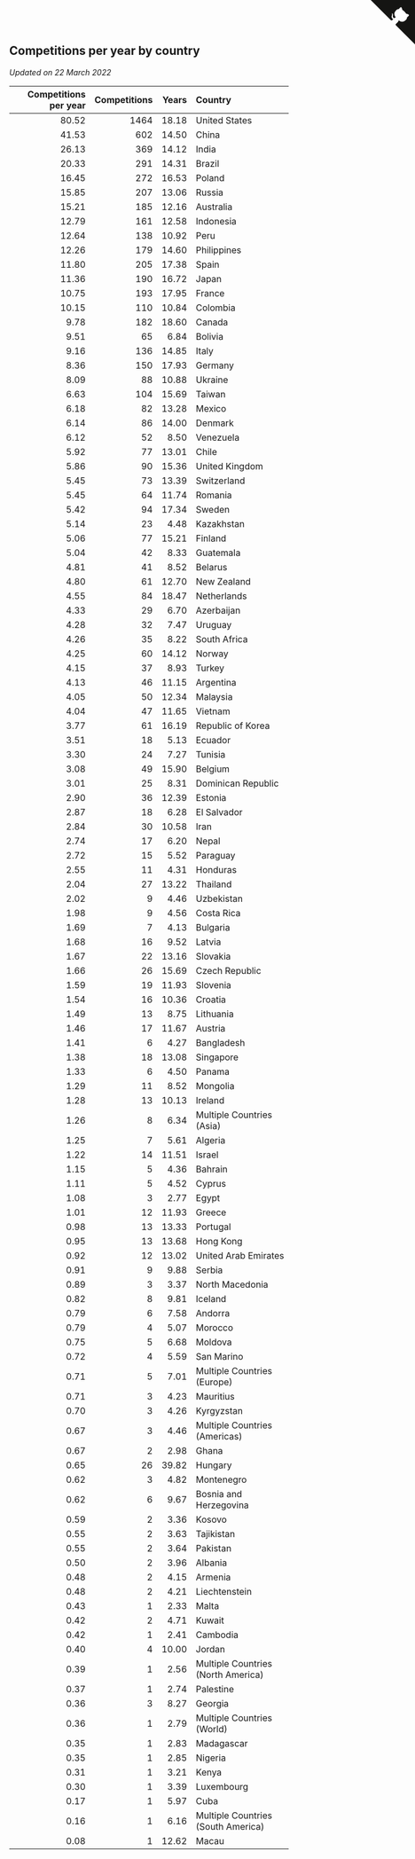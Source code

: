 ## Competitions per year by country

*Updated on 22 March 2022*

| Competitions per year | Competitions | Years | Country |
| ---: | ---: | ---: | :--- |
| 80.52 | 1464 | 18.18 | United States |
| 41.53 | 602 | 14.50 | China |
| 26.13 | 369 | 14.12 | India |
| 20.33 | 291 | 14.31 | Brazil |
| 16.45 | 272 | 16.53 | Poland |
| 15.85 | 207 | 13.06 | Russia |
| 15.21 | 185 | 12.16 | Australia |
| 12.79 | 161 | 12.58 | Indonesia |
| 12.64 | 138 | 10.92 | Peru |
| 12.26 | 179 | 14.60 | Philippines |
| 11.80 | 205 | 17.38 | Spain |
| 11.36 | 190 | 16.72 | Japan |
| 10.75 | 193 | 17.95 | France |
| 10.15 | 110 | 10.84 | Colombia |
| 9.78 | 182 | 18.60 | Canada |
| 9.51 | 65 | 6.84 | Bolivia |
| 9.16 | 136 | 14.85 | Italy |
| 8.36 | 150 | 17.93 | Germany |
| 8.09 | 88 | 10.88 | Ukraine |
| 6.63 | 104 | 15.69 | Taiwan |
| 6.18 | 82 | 13.28 | Mexico |
| 6.14 | 86 | 14.00 | Denmark |
| 6.12 | 52 | 8.50 | Venezuela |
| 5.92 | 77 | 13.01 | Chile |
| 5.86 | 90 | 15.36 | United Kingdom |
| 5.45 | 73 | 13.39 | Switzerland |
| 5.45 | 64 | 11.74 | Romania |
| 5.42 | 94 | 17.34 | Sweden |
| 5.14 | 23 | 4.48 | Kazakhstan |
| 5.06 | 77 | 15.21 | Finland |
| 5.04 | 42 | 8.33 | Guatemala |
| 4.81 | 41 | 8.52 | Belarus |
| 4.80 | 61 | 12.70 | New Zealand |
| 4.55 | 84 | 18.47 | Netherlands |
| 4.33 | 29 | 6.70 | Azerbaijan |
| 4.28 | 32 | 7.47 | Uruguay |
| 4.26 | 35 | 8.22 | South Africa |
| 4.25 | 60 | 14.12 | Norway |
| 4.15 | 37 | 8.93 | Turkey |
| 4.13 | 46 | 11.15 | Argentina |
| 4.05 | 50 | 12.34 | Malaysia |
| 4.04 | 47 | 11.65 | Vietnam |
| 3.77 | 61 | 16.19 | Republic of Korea |
| 3.51 | 18 | 5.13 | Ecuador |
| 3.30 | 24 | 7.27 | Tunisia |
| 3.08 | 49 | 15.90 | Belgium |
| 3.01 | 25 | 8.31 | Dominican Republic |
| 2.90 | 36 | 12.39 | Estonia |
| 2.87 | 18 | 6.28 | El Salvador |
| 2.84 | 30 | 10.58 | Iran |
| 2.74 | 17 | 6.20 | Nepal |
| 2.72 | 15 | 5.52 | Paraguay |
| 2.55 | 11 | 4.31 | Honduras |
| 2.04 | 27 | 13.22 | Thailand |
| 2.02 | 9 | 4.46 | Uzbekistan |
| 1.98 | 9 | 4.56 | Costa Rica |
| 1.69 | 7 | 4.13 | Bulgaria |
| 1.68 | 16 | 9.52 | Latvia |
| 1.67 | 22 | 13.16 | Slovakia |
| 1.66 | 26 | 15.69 | Czech Republic |
| 1.59 | 19 | 11.93 | Slovenia |
| 1.54 | 16 | 10.36 | Croatia |
| 1.49 | 13 | 8.75 | Lithuania |
| 1.46 | 17 | 11.67 | Austria |
| 1.41 | 6 | 4.27 | Bangladesh |
| 1.38 | 18 | 13.08 | Singapore |
| 1.33 | 6 | 4.50 | Panama |
| 1.29 | 11 | 8.52 | Mongolia |
| 1.28 | 13 | 10.13 | Ireland |
| 1.26 | 8 | 6.34 | Multiple Countries (Asia) |
| 1.25 | 7 | 5.61 | Algeria |
| 1.22 | 14 | 11.51 | Israel |
| 1.15 | 5 | 4.36 | Bahrain |
| 1.11 | 5 | 4.52 | Cyprus |
| 1.08 | 3 | 2.77 | Egypt |
| 1.01 | 12 | 11.93 | Greece |
| 0.98 | 13 | 13.33 | Portugal |
| 0.95 | 13 | 13.68 | Hong Kong |
| 0.92 | 12 | 13.02 | United Arab Emirates |
| 0.91 | 9 | 9.88 | Serbia |
| 0.89 | 3 | 3.37 | North Macedonia |
| 0.82 | 8 | 9.81 | Iceland |
| 0.79 | 6 | 7.58 | Andorra |
| 0.79 | 4 | 5.07 | Morocco |
| 0.75 | 5 | 6.68 | Moldova |
| 0.72 | 4 | 5.59 | San Marino |
| 0.71 | 5 | 7.01 | Multiple Countries (Europe) |
| 0.71 | 3 | 4.23 | Mauritius |
| 0.70 | 3 | 4.26 | Kyrgyzstan |
| 0.67 | 3 | 4.46 | Multiple Countries (Americas) |
| 0.67 | 2 | 2.98 | Ghana |
| 0.65 | 26 | 39.82 | Hungary |
| 0.62 | 3 | 4.82 | Montenegro |
| 0.62 | 6 | 9.67 | Bosnia and Herzegovina |
| 0.59 | 2 | 3.36 | Kosovo |
| 0.55 | 2 | 3.63 | Tajikistan |
| 0.55 | 2 | 3.64 | Pakistan |
| 0.50 | 2 | 3.96 | Albania |
| 0.48 | 2 | 4.15 | Armenia |
| 0.48 | 2 | 4.21 | Liechtenstein |
| 0.43 | 1 | 2.33 | Malta |
| 0.42 | 2 | 4.71 | Kuwait |
| 0.42 | 1 | 2.41 | Cambodia |
| 0.40 | 4 | 10.00 | Jordan |
| 0.39 | 1 | 2.56 | Multiple Countries (North America) |
| 0.37 | 1 | 2.74 | Palestine |
| 0.36 | 3 | 8.27 | Georgia |
| 0.36 | 1 | 2.79 | Multiple Countries (World) |
| 0.35 | 1 | 2.83 | Madagascar |
| 0.35 | 1 | 2.85 | Nigeria |
| 0.31 | 1 | 3.21 | Kenya |
| 0.30 | 1 | 3.39 | Luxembourg |
| 0.17 | 1 | 5.97 | Cuba |
| 0.16 | 1 | 6.16 | Multiple Countries (South America) |
| 0.08 | 1 | 12.62 | Macau |


<a href="https://github.com/jonatanklosko/wca_statistics" class="github-corner" aria-label="View source on Github"><svg width="80" height="80" viewBox="0 0 250 250" style="fill:#151513; color:#fff; position: absolute; top: 0; border: 0; right: 0;" aria-hidden="true"><path d="M0,0 L115,115 L130,115 L142,142 L250,250 L250,0 Z"></path><path d="M128.3,109.0 C113.8,99.7 119.0,89.6 119.0,89.6 C122.0,82.7 120.5,78.6 120.5,78.6 C119.2,72.0 123.4,76.3 123.4,76.3 C127.3,80.9 125.5,87.3 125.5,87.3 C122.9,97.6 130.6,101.9 134.4,103.2" fill="currentColor" style="transform-origin: 130px 106px;" class="octo-arm"></path><path d="M115.0,115.0 C114.9,115.1 118.7,116.5 119.8,115.4 L133.7,101.6 C136.9,99.2 139.9,98.4 142.2,98.6 C133.8,88.0 127.5,74.4 143.8,58.0 C148.5,53.4 154.0,51.2 159.7,51.0 C160.3,49.4 163.2,43.6 171.4,40.1 C171.4,40.1 176.1,42.5 178.8,56.2 C183.1,58.6 187.2,61.8 190.9,65.4 C194.5,69.0 197.7,73.2 200.1,77.6 C213.8,80.2 216.3,84.9 216.3,84.9 C212.7,93.1 206.9,96.0 205.4,96.6 C205.1,102.4 203.0,107.8 198.3,112.5 C181.9,128.9 168.3,122.5 157.7,114.1 C157.9,116.9 156.7,120.9 152.7,124.9 L141.0,136.5 C139.8,137.7 141.6,141.9 141.8,141.8 Z" fill="currentColor" class="octo-body"></path></svg></a><style>.github-corner:hover .octo-arm{animation:octocat-wave 560ms ease-in-out}@keyframes octocat-wave{0%,100%{transform:rotate(0)}20%,60%{transform:rotate(-25deg)}40%,80%{transform:rotate(10deg)}}@media (max-width:500px){.github-corner:hover .octo-arm{animation:none}.github-corner .octo-arm{animation:octocat-wave 560ms ease-in-out}}</style>
